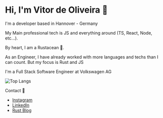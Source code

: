 
<!--
**vitordeoliveira/vitordeoliveira** is a ✨ _special_ ✨ repository because its `README.md` (this file) appears on your GitHub profile.

Here are some ideas to get you started:

- 🔭 I’m currently working on ...
- 🌱 I’m currently learning ...
- 👯 I’m looking to collaborate on ...
- 🤔 I’m looking for help with ...
- 💬 Ask me about ...
- 📫 How to reach me: ...
- 😄 Pronouns: ...
- ⚡ Fun fact: ...
-->

# Hi, I'm Vitor de Oliveira 🦀
I'm a developer based in Hannover - Germany

My Main professional tech is JS and everything around (TS, React, Node, etc...).

By heart, I am a Rustacean 🦀.

As an Engineer, I have already worked with more languages and techs than I can count. But my focus is Rust and JS

I'm a Full Stack Software Engineer at Volkswagen AG


  ![Top Langs](https://github-readme-stats.vercel.app/api/top-langs/?username=vitordeoliveira&theme=calm&hide=jupyter%20notebook&layout=compact&langs_count=6)

Contact 🤝

- [Instagram](https://www.instagram.com/vitor_olive_/)
- [LinkedIn](https://www.linkedin.com/in/vitor-de-oliveira)
- [Rust Blog](https://vitor.ws)
